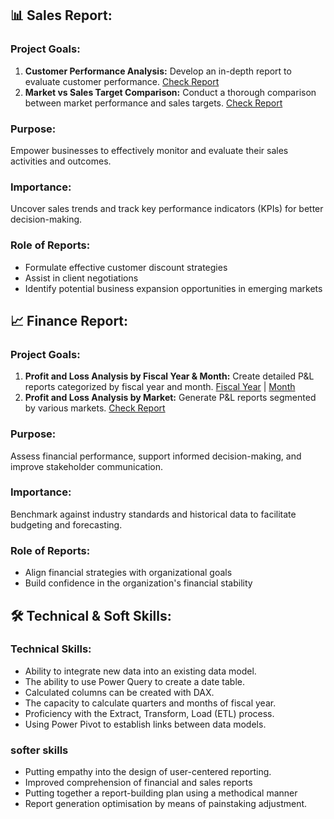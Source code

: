 ## 📊 Sales Report:

### Project Goals:

1. **Customer Performance Analysis:** Develop an in-depth report to evaluate customer performance. [Check Report](https://github.com/Niraj-Mittapelly/Excel_sales_analytics/blob/main/Customer%20performance%20project.pdf)
2. **Market vs Sales Target Comparison:** Conduct a thorough comparison between market performance and sales targets. [Check Report](https://github.com/Niraj-Mittapelly/Excel_sales_analytics/blob/main/Market%20performance%20vs%20Target%20project.pdf)

### Purpose:
Empower businesses to effectively monitor and evaluate their sales activities and outcomes.

### Importance:
Uncover sales trends and track key performance indicators (KPIs) for better decision-making.

### Role of Reports:
- Formulate effective customer discount strategies
- Assist in client negotiations
- Identify potential business expansion opportunities in emerging markets

## 📈 Finance Report:

### Project Goals:

1. **Profit and Loss Analysis by Fiscal Year & Month:** Create detailed P&L reports categorized by fiscal year and month. [Fiscal Year](https://github.com/Niraj-Mittapelly/Sales-and-Finance-Analysis/blob/main/P%20%26%20L%20Statement%20by%20%20Fiscal%20Year.pdf) | [Month](https://github.com/Niraj-Mittapelly/Sales-and-Finance-Analysis/blob/main/P%20%26%20L%20Statement%20by%20%20Month.pdf)
2. **Profit and Loss Analysis by Market:** Generate P&L reports segmented by various markets. [Check Report](https://github.com/Niraj-Mittapelly/Sales-and-Finance-Analysis/blob/main/P%20%26%20L%20Statement%20by%20Market.pdf)

### Purpose:
Assess financial performance, support informed decision-making, and improve stakeholder communication.

### Importance:
Benchmark against industry standards and historical data to facilitate budgeting and forecasting.

### Role of Reports:
- Align financial strategies with organizational goals
- Build confidence in the organization's financial stability

## 🛠 Technical & Soft Skills:

### Technical Skills:
- Ability to integrate new data into an existing data model.
- The ability to use Power Query to create a date table.
- Calculated columns can be created with DAX.
- The capacity to calculate quarters and months of fiscal year.
- Proficiency with the Extract, Transform, Load (ETL) process.
- Using Power Pivot to establish links between data models.

### softer skills
- Putting empathy into the design of user-centered reporting.
- Improved comprehension of financial and sales reports
- Putting together a report-building plan using a methodical manner
- Report generation optimisation by means of painstaking adjustment.
